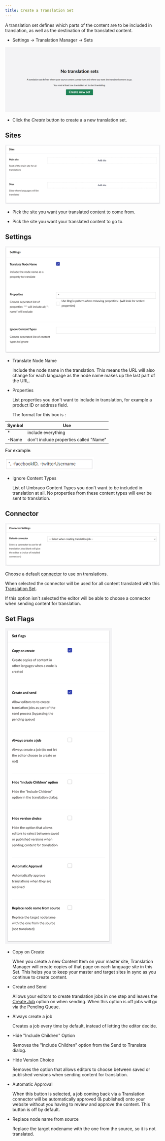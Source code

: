 ```yaml
---
title: Create a Translation Set
---
```


A translation set defines which parts of the content are to be included in translation, as well as the destination of the translated content. 

- Settings -> Translation Manager -> Sets 

![Create set button](createset.png)

- Click the *Create* button to create a a new translation set.

## Sites 
![Translation set options](translationsets.png)
- Pick the site you want your translated content to come from.

- Pick the site you want your translated content to go to.

## Settings 
![Settings box](properties.png)

- Translate Node Name

    Include the node name in the translation. This means the URL will also change for each language as the node name makes up the last part of the URL.

- Properties 

    List properties you don't want to include in translation, for example a product ID or address field. 

    The format for this box is : 

Symbol | Use
-------|---
\*     | include everything
-Name  | don't include properties called "Name"

 For example:

 ![Example](notwitter.png)

 

- Ignore Content Types

   List of Umbraco Content Types you don't want to be included in translation at all. No properties from these content types will ever be sent to translation.


## Connector
 ![Connector options](defaultconnector.png)

   Choose a default [connector](../reference/fundementals/connector) to use on translations. 
   
   When selected the connector will be used for all content translated with this [Translation Set](../reference/fundementals/set).
   
   If this option isn't selected the editor will be able to choose a connector when sending content for translation.

## Set Flags 
 ![Set flags options](actionsbox.png)
    
- Copy on Create 
  
    When you create a new Content Item on your master site, Translation Manager will create copies of that page on each language site in this Set. This helps you to keep your master and target sites in sync as you continue to create content. 

- Create and Send 

    Allows your editors to create translation jobs in one step and leaves the [Create Job](send) option on when sending. When this option is off jobs will go via the Pending Queue.
    
- Always create a job

    Creates a job every time by default, instead of letting the editor decide.  

- Hide "Include Children" Option

    Removes the "Include Children" option from the Send to Translate dialog. 

- Hide Version Choice

    Removes the option that allows editors to choose between saved or published versions when sending content for translation.

- Automatic Approval

    When this button is selected, a job coming back via a Translation connector will be automatically approved (& published) onto your website without you having to review and approve the content. This button is off by default.

- Replace node name from source
    
    Replace the target nodename with the one from the source, so it is not translated. 
